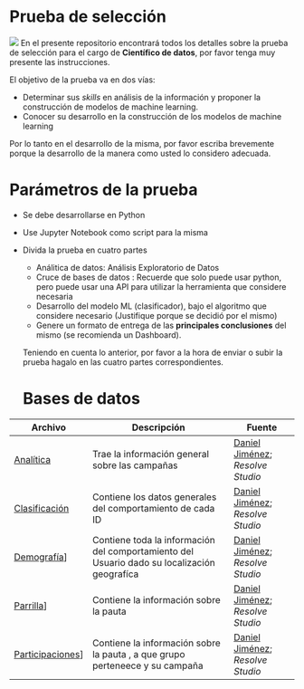 # Prueba de selección
![](https://media.licdn.com/dms/image/C4D0BAQGkEgvEjR4KAA/company-logo_200_200/0?e=2159024400&v=beta&t=mvyJ3YPQksA6rjoxotFGcbfDQrxbq5t6a2qYWPg6Hb8)
En el presente repositorio encontrará todos los detalles sobre la prueba de selección para el cargo de **Científico de datos**, por favor tenga muy presente las instrucciones.

El objetivo de la prueba va en dos vías:

* Determinar sus *skills* en análisis de la información y proponer la construcción de modelos de machine learning.
* Conocer su desarrollo en la construcción de los modelos de machine learning

Por lo tanto en el desarrollo de la misma, por favor escriba brevemente porque la desarrollo de la manera como usted lo considero adecuada.

# Parámetros de la prueba 

* Se debe desarrollarse en Python
* Use Jupyter Notebook como script para la misma
* Divida la prueba en cuatro partes
  + Análitica de datos: Análisis Exploratorio de Datos
  + Cruce de bases de datos : Recuerde que solo puede usar python, pero puede usar una API para utilizar la herramienta que considere necesaria
  + Desarrollo del modelo ML (clasificador), bajo el algoritmo que considere necesario (Justifique porque se decidió por el mismo)
  + Genere un formato de entrega de las **principales conclusiones** del mismo (se recomienda un Dashboard).
  
  Teniendo en cuenta lo anterior, por favor a la hora de enviar o subir la prueba hagalo en las cuatro partes correspondientes.
  
  
  # Bases de datos 
|Archivo    | Descripción           | Fuente                           |
| -------- | ---------------------- | ---------------------------------- |
| [Analítica](https://github.com/ResolveProductTeam/Prueba-de-seleccion/blob/master/Data/Analitica.xlsx)| Trae la información general sobre las campañas | [Daniel Jiménez](danieljimenezm.com); _Resolve Studio_ |
| [Clasificación](https://github.com/ResolveProductTeam/Prueba-de-seleccion/blob/master/Data/Clasificacion.xlsx) | Contiene los datos generales del comportamiento de cada ID | [Daniel Jiménez](danieljimenezm.com); _Resolve Studio_|
| [Demografía](https://github.com/ResolveProductTeam/Prueba-de-seleccion/blob/master/Data/Demografia.xlsx)]|Contiene toda la información del comportamiento del Usuario dado su localización geografíca|[Daniel Jiménez](danieljimenezm.com); _Resolve Studio_|
| [Parrilla](https://github.com/ResolveProductTeam/Prueba-de-seleccion/blob/master/Data/Parrilla.xlsx)]|Contiene la información sobre la pauta|[Daniel Jiménez](danieljimenezm.com); _Resolve Studio_|
| [Participaciones](https://github.com/ResolveProductTeam/Prueba-de-seleccion/blob/master/Data/Participaciones.xlsx)]|Contiene la información sobre la pauta , a que grupo perteneece y su campaña|[Daniel Jiménez](danieljimenezm.com); _Resolve Studio_|

